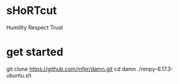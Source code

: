 sHoRTcut
========

Humility Respect Trust

get started
===========

git clone https://github.com/mfer/damn.git
cd damn
./renpy-6.17.3-ubuntu.sh
